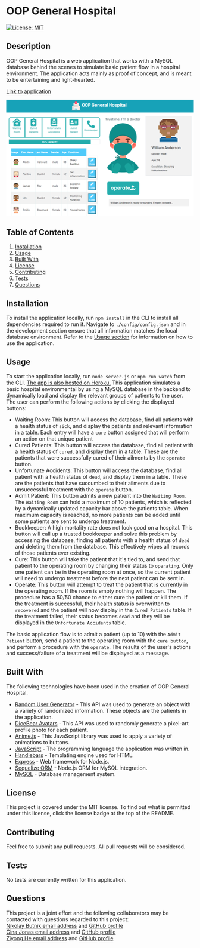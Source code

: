 # OOP General Hospital

[![License: MIT](https://img.shields.io/badge/License-MIT-yellow.svg)](https://opensource.org/licenses/MIT)

## Description

OOP General Hospital is a web application that works with a MySQL database behind the scenes to simulate basic patient flow in a hospital environment. The application acts mainly as proof of concept, and is meant to be entertaining and light-hearted.

[Link to application](https://mysterious-brushlands-46606.herokuapp.com/)

![OOP General Hospital Screenshot](https://github.com/ginajonas/oop-general-hospital/blob/main/public/assets/img/oop-general-hospital-screenshot.png?raw=true)

## Table of Contents

1. [Installation](#Installation)
2. [Usage](#Usage)
3. [Built With](#Built-With)
4. [License](#License)
5. [Contributing](#Contributing)
6. [Tests](#Tests)
7. [Questions](#Questions)

## Installation

To install the application locally, run `npm install` in the CLI to install all dependencies required to run it. Navigate to `./config/config.json` and in the development section ensure that all information matches the local database environment. Refer to the [Usage section](#Usage) for information on how to use the application.

## Usage

To start the application locally, run `node server.js` or `npm run watch` from the CLI. [The app is also hosted on Heroku.](https://mysterious-brushlands-46606.herokuapp.com/)
This application simulates a basic hospital environmental by using a MySQL database in the backend to dynamically load and display the relevant groups of patients to the user. The user can perform the following actions by clicking the displayed buttons:

- Waiting Room: This button will access the database, find all patients with a health status of `sick`, and display the patients and relevant information in a table. Each entry will have a `cure` button assigned that will perform an action on that unique patient
- Cured Patients: This button will access the database, find all patient with a health status of `cured`, and display them in a table. These are the patients that were successfully cured of their ailments by the `operate` button.
- Unfortunate Accidents: This button will access the database, find all patient with a health status of `dead`, and display them in a table. These are the patients that have succumbed to their ailments due to unsuccessful treatment with the `operate` button.
- Admit Patient: This button admits a new patient into the `Waiting Room`. The `Waiting Room` can hold a maximum of 10 patients, which is reflected by a dynamically updated capacity bar above the patients table. When maximum capacity is reached, no more patients can be added until some patients are sent to undergo treatment.
- Bookkeeper: A high mortality rate does not look good on a hospital. This button will call up a trusted bookkeeper and solve this problem by accessing the database, finding all patients with a health status of `dead` and deleting them from the database. This effectively wipes all records of those patients ever existing.
- Cure: This button will take the patient that it's tied to, and send that patient to the operating room by changing their status to `operating`. Only one patient can be in the operating room at once, so the current patient will need to undergo treatment before the next patient can be sent in.
- Operate: This button will attempt to treat the patient that is currently in the operating room. If the room is empty nothing will happen. The procedure has a 50/50 chance to either cure the patient or kill them. If the treatment is successful, their health status is overwritten to `recovered` and the patient will now display in the `Cured Patients` table. If the treatment failed, their status becomes `dead` and they will be displayed in the `Unfortunate Accidents` table.

The basic application flow is to admit a patient (up to 10) with the `Admit Patient` button, send a patient to the operating room with the `cure button`, and perform a procedure with the `operate`. The results of the user's actions and success/failure of a treatment will be displayed as a message.

## Built With

The following technologies have been used in the creation of OOP General Hospital.

- [Random User Generator](https://randomuser.me/) - This API was used to generate an object with a variety of randomized information. These objects are the patients in the application.
- [DiceBear Avatars](https://avatars.dicebear.com/) - This API was used to randomly generate a pixel-art profile photo for each patient.
- [Anime.js](https://animejs.com/) - This JavaScript library was used to apply a variety of animations to buttons.
- [JavaScript](https://www.javascript.com/) - The programming language the application was written in.
- [Handlebars](https://handlebarsjs.com/) - Templating engine used for HTML.
- [Express](https://expressjs.com/) - Web framework for Node.js.
- [Sequelize ORM](https://sequelize.org/) - Node.js ORM for MySQL integration.
- [MySQL](https://www.mysql.com/) - Database management system.

## License

This project is covered under the MIT license. To find out what is permitted under this license, click the license badge at the top of the README.

## Contributing

Feel free to submit any pull requests. All pull requests will be considered.

## Tests

No tests are currently written for this application.

## Questions

This project is a joint effort and the following collaborators may be contacted with questions regarded to this project:  
[Nikolay Butnik email address](mailto:btnk.nik@gmail.com) and [GitHub profile](https://github.com/nikolaybutnik)  
[Gina Jonas email address](mailto:ginajonas7@gmail.com) and [GitHub profile](https://github.com/ginajonas)  
[Ziyong He email address](mailto:ziyonghe94@gmail.com) and [GitHub profile](https://github.com/ZiyongHe)
